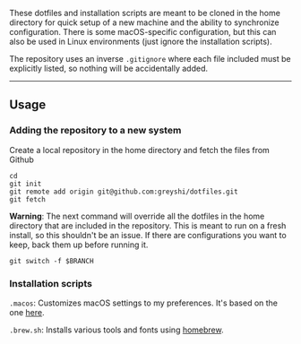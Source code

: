 These dotfiles and installation scripts are meant to be cloned in the home directory for quick setup of a new machine and the ability to synchronize configuration. There is some macOS-specific configuration, but this can also be used in Linux environments (just ignore the installation scripts).

The repository uses an inverse `.gitignore` where each file included must be explicitly listed, so nothing will be accidentally added.

-----

## Usage

### Adding the repository to a new system
Create a local repository in the home directory and fetch the files from Github

    cd
    git init
    git remote add origin git@github.com:greyshi/dotfiles.git
    git fetch


**Warning**: The next command will override all the dotfiles in the home directory that are included in the repository. This is meant to run on a fresh install, so this shouldn't be an issue. If there are configurations you want to keep, back them up before running it.

    git switch -f $BRANCH

### Installation scripts
`.macos`: Customizes macOS settings to my preferences. It's based on the one [here](https://github.com/mathiasbynens/dotfiles).

`.brew.sh`: Installs various tools and fonts using [homebrew](https://brew.sh/).